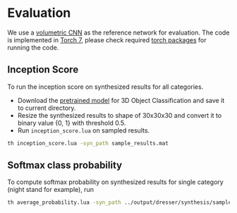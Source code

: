 # Evaluation
We use a [volumetric CNN](https://github.com/charlesq34/3dcnn.torch) as the reference network for evaluation. 
The code is implemented in [Torch 7](http://torch.ch/docs/getting-started.html), please check required [torch packages](https://github.com/charlesq34/3dcnn.torch) for running the code.

## Inception Score

To run the inception score on synthesized results for all categories.
- Download the [pretrained model](https://shapenet.cs.stanford.edu/media/3dnin_fc.zip) for 3D Object Classification and save it to current directory.
- Resize the synthesized results to shape of 30x30x30 and convert it to binary value {0, 1} with threshold 0.5.
- Run `inception_score.lua` on sampled results.
```bash
th inception_score.lua -syn_path sample_results.mat
```

## Softmax class probability

To compute softmax probability on synthesized results for single category (night stand for example), run
```bash
th average_probability.lua -syn_path ../output/dresser/synthesis/sample2990.mat -class dresser
```
